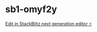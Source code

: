 # sb1-omyf2y

[Edit in StackBlitz next generation editor ⚡️](https://stackblitz.com/~/github.com/AgustinCordess/sb1-omyf2y)